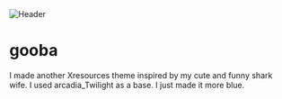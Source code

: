 <img alt="Header" src="screen_desktop.png">

# gooba
I made another Xresources theme inspired by my cute and funny shark wife. I used arcadia_Twilight as a base. I just made it more blue.
